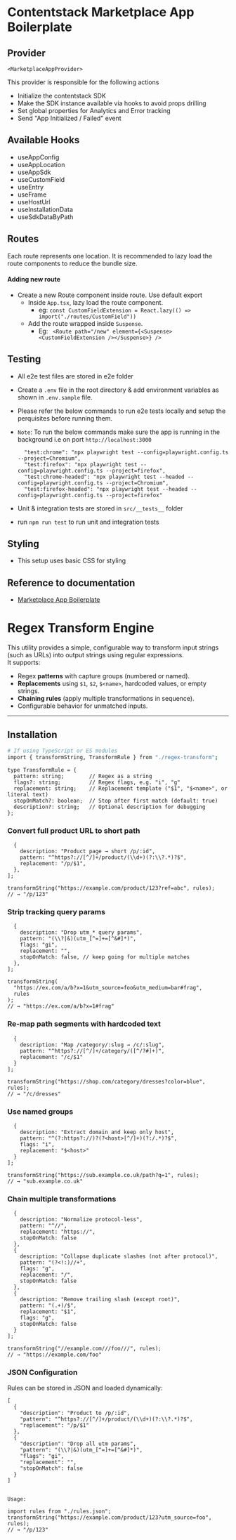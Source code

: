 # Contentstack Marketplace App Boilerplate

## Provider

`<MarketplaceAppProvider>`

This provider is responsible for the following actions

- Initialize the contentstack SDK
- Make the SDK instance available via hooks to avoid props drilling
- Set global properties for Analytics and Error tracking
- Send "App Initialized / Failed" event

## Available Hooks

- useAppConfig
- useAppLocation
- useAppSdk
- useCustomField
- useEntry
- useFrame
- useHostUrl
- useInstallationData
- useSdkDataByPath

## Routes

Each route represents one location. It is recommended to lazy load the route components to reduce the bundle
size.

#### Adding new route

- Create a new Route component inside route. Use default export
  - Inside `App.tsx`, lazy load the route component.
    - eg: `const CustomFieldExtension = React.lazy(() => import("./routes/CustomField"))`
  - Add the route wrapped inside `Suspense`.
    - Eg: ` <Route path="/new" element={<Suspense><CustomFieldExtension /></Suspense>} />`

## Testing

- All e2e test files are stored in e2e folder
- Create a `.env` file in the root directory & add environment variables as shown in `.env.sample` file.
- Please refer the below commands to run e2e tests locally and setup the perquisites before running them.
- `Note`: To run the below commands make sure the app is running in the background i.e on port `http://localhost:3000`

  ```
    "test:chrome": "npx playwright test --config=playwright.config.ts --project=Chromium",
    "test:firefox": "npx playwright test --config=playwright.config.ts --project=firefox",
    "test:chrome-headed": "npx playwright test --headed --config=playwright.config.ts --project=Chromium",
    "test:firefox-headed": "npx playwright test --headed --config=playwright.config.ts --project=firefox"
  ```

- Unit & integration tests are stored in `src/__tests__` folder
- run `npm run test` to run unit and integration tests

## Styling

- This setup uses basic CSS for styling

## Reference to documentation

- [Marketplace App Boilerplate](https://www.contentstack.com/docs/developers/developer-hub/marketplace-app-boilerplate/)

# Regex Transform Engine

This utility provides a simple, configurable way to transform input strings (such as URLs) into output strings using regular expressions.  
It supports:

- Regex **patterns** with capture groups (numbered or named).
- **Replacements** using `$1`, `$2`, `$<name>`, hardcoded values, or empty strings.
- **Chaining rules** (apply multiple transformations in sequence).
- Configurable behavior for unmatched inputs.

---

## Installation

```bash
# If using TypeScript or ES modules
import { transformString, TransformRule } from "./regex-transform";
```

```
type TransformRule = {
  pattern: string;        // Regex as a string
  flags?: string;         // Regex flags, e.g. "i", "g"
  replacement: string;    // Replacement template ("$1", "$<name>", or literal text)
  stopOnMatch?: boolean;  // Stop after first match (default: true)
  description?: string;   // Optional description for debugging
};
```

### Convert full product URL to short path

```const rules: TransformRule[] = [
  {
    description: "Product page → short /p/:id",
    pattern: "^https?://[^/]+/product/(\\d+)(?:\\?.*)?$",
    replacement: "/p/$1",
  },
];

transformString("https://example.com/product/123?ref=abc", rules);
// → "/p/123"
```

### Strip tracking query params

```const rules: TransformRule[] = [
  {
    description: "Drop utm_* query params",
    pattern: "(\\?|&)(utm_[^=]+=[^&#]*)",
    flags: "gi",
    replacement: "",
    stopOnMatch: false, // keep going for multiple matches
  },
];

transformString(
  "https://ex.com/a/b?x=1&utm_source=foo&utm_medium=bar#frag",
  rules
);
// → "https://ex.com/a/b?x=1#frag"
```

### Re-map path segments with hardcoded text

```onst rules: TransformRule[] = [
  {
    description: "Map /category/:slug → /c/:slug",
    pattern: "^https?://[^/]+/category/([^/?#]+)",
    replacement: "/c/$1"
  }
];

transformString("https://shop.com/category/dresses?color=blue", rules);
// → "/c/dresses"
```

### Use named groups

```const rules: TransformRule[] = [
  {
    description: "Extract domain and keep only host",
    pattern: "^(?:https?://)?(?<host>[^/]+)(?:/.*)?$",
    flags: "i",
    replacement: "$<host>"
  }
];

transformString("https://sub.example.co.uk/path?q=1", rules);
// → "sub.example.co.uk"
```

### Chain multiple transformations

```const rules: TransformRule[] = [
  {
    description: "Normalize protocol-less",
    pattern: "^//",
    replacement: "https://",
    stopOnMatch: false
  },
  {
    description: "Collapse duplicate slashes (not after protocol)",
    pattern: "(?<!:)//+",
    flags: "g",
    replacement: "/",
    stopOnMatch: false
  },
  {
    description: "Remove trailing slash (except root)",
    pattern: "(.+)/$",
    replacement: "$1",
    flags: "g",
    stopOnMatch: false
  }
];

transformString("//example.com///foo///", rules);
// → "https://example.com/foo"
```

### JSON Configuration

Rules can be stored in JSON and loaded dynamically:

```
[
  {
    "description": "Product to /p/:id",
    "pattern": "^https?://[^/]+/product/(\\d+)(?:\\?.*)?$",
    "replacement": "/p/$1"
  },
  {
    "description": "Drop all utm params",
    "pattern": "(\\?|&)(utm_[^=]+=[^&#]*)",
    "flags": "gi",
    "replacement": "",
    "stopOnMatch": false
  }
]


Usage:

import rules from "./rules.json";
transformString("https://example.com/product/123?utm_source=foo", rules);
// → "/p/123"

```
